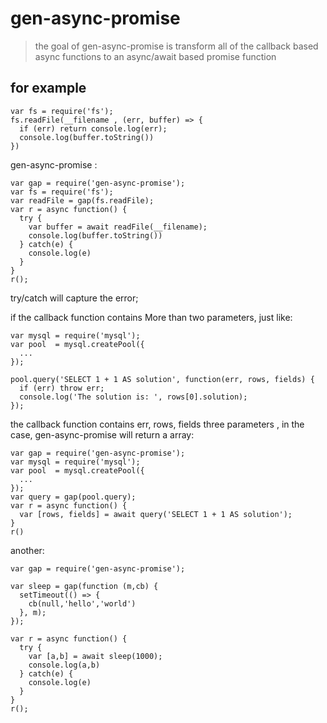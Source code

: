 # gen-async-promise

> the goal of gen-async-promise is transform all of the callback based async functions to an async/await based promise function

## for example
```javascripts
var fs = require('fs');
fs.readFile(__filename , (err, buffer) => {
  if (err) return console.log(err);
  console.log(buffer.toString())
})
```
gen-async-promise :

```javascripts
var gap = require('gen-async-promise');
var fs = require('fs');
var readFile = gap(fs.readFile);
var r = async function() {
  try {
    var buffer = await readFile(__filename);
    console.log(buffer.toString())
  } catch(e) {
    console.log(e)
  }
}
r();
```
try/catch will capture the error;

if the callback function contains More than two parameters, just like:

```javascripts
var mysql = require('mysql');
var pool  = mysql.createPool({
  ...
});

pool.query('SELECT 1 + 1 AS solution', function(err, rows, fields) {
  if (err) throw err;
  console.log('The solution is: ', rows[0].solution);
});
```
the callback function contains err, rows, fields three parameters , in the case, gen-async-promise will return a array:

```javascripts
var gap = require('gen-async-promise');
var mysql = require('mysql');
var pool  = mysql.createPool({
  ...
});
var query = gap(pool.query);
var r = async function() {
  var [rows, fields] = await query('SELECT 1 + 1 AS solution');
}
r()
```
another:

```javascripts
var gap = require('gen-async-promise');

var sleep = gap(function (m,cb) {
  setTimeout(() => {
    cb(null,'hello','world')
  }, m);
});

var r = async function() {
  try {
    var [a,b] = await sleep(1000);
    console.log(a,b)
  } catch(e) {
    console.log(e)
  }
}
r();
```





